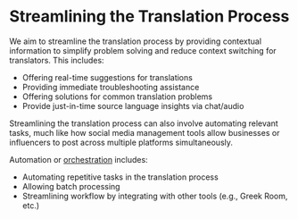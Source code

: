 # Streamlining the Translation Process

We aim to streamline the translation process by providing contextual information to simplify problem solving and reduce context switching for translators. This includes:

* Offering real-time suggestions for translations
* Providing immediate troubleshooting assistance
* Offering solutions for common translation problems
* Provide just-in-time source language insights via chat/audio

Streamlining the translation process can also involve automating relevant tasks, much like how social media management tools allow businesses or influencers to post across multiple platforms simultaneously.&#x20;

Automation or [orchestration](../../translators-copilot/orchestration/ "mention") includes:

* Automating repetitive tasks in the translation process
* Allowing batch processing
* Streamlining workflow by integrating with other tools (e.g., Greek Room, etc.)
